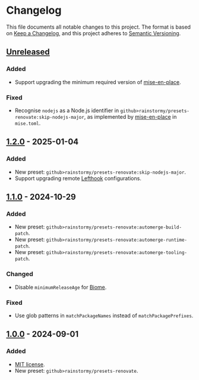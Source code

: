 # Changelog

This file documents all notable changes to this project. The format is based
on [Keep a Changelog](https://keepachangelog.com/en/1.1.0), and this project
adheres to [Semantic Versioning](https://semver.org/spec/v2.0.0.html).

## [Unreleased]
### Added
- Support upgrading the minimum required version 
  of [mise-en-place](https://mise.jdx.dev).

### Fixed
- Recognise `nodejs` as a Node.js identifier in
  `github>rainstormy/presets-renovate:skip-nodejs-major`, as implemented
  by [mise-en-place](https://mise.jdx.dev) in `mise.toml`.

## [1.2.0] - 2025-01-04
### Added
- New preset: `github>rainstormy/presets-renovate:skip-nodejs-major`.
- Support upgrading remote [Lefthook](https://lefthook.dev) configurations.

## [1.1.0] - 2024-10-29
### Added
- New preset: `github>rainstormy/presets-renovate:automerge-build-patch`.
- New preset: `github>rainstormy/presets-renovate:automerge-runtime-patch`.
- New preset: `github>rainstormy/presets-renovate:automerge-tooling-patch`.

### Changed
- Disable `minimumReleaseAge` for [Biome](https://biomejs.dev).

### Fixed
- Use glob patterns in `matchPackageNames` instead of `matchPackagePrefixes`.

## [1.0.0] - 2024-09-01
### Added
- [MIT license](https://choosealicense.com/licenses/mit).
- New preset: `github>rainstormy/presets-renovate`.

[unreleased]: https://github.com/rainstormy/presets-renovate/compare/v1.2.0...HEAD
[1.2.0]: https://github.com/rainstormy/presets-renovate/compare/v1.1.0...v1.2.0
[1.1.0]: https://github.com/rainstormy/presets-renovate/compare/v1.0.0...v1.1.0
[1.0.0]: https://github.com/rainstormy/presets-renovate/releases/tag/v1.0.0
